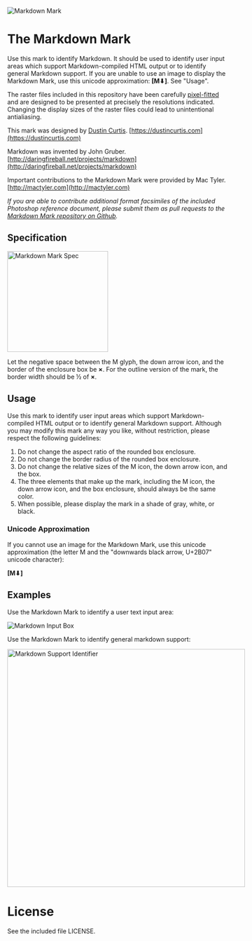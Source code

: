 ![Markdown Mark](https://cargo.dustincurtis.com/projects/markdown/mdown-header.png?5)

# The Markdown Mark
Use this mark to identify Markdown. It should be used to identify user input areas which support Markdown-compiled HTML output or to identify general Markdown support. If you are unable to use an image to display the Markdown Mark, use this unicode approximation: __[M⬇]__. See "Usage".

The raster files included in this repository have been carefully [pixel-fitted](https://dcurt.is/pixel-fitting) and are designed to be presented at precisely the resolutions indicated. Changing the display sizes of the raster files could lead to unintentional antialiasing.

This mark was designed by [Dustin Curtis](https://twitter.com/dcurtis). [https://dustincurtis.com](https://dustincurtis.com)

Markdown was invented by John Gruber. [http://daringfireball.net/projects/markdown](http://daringfireball.net/projects/markdown)

Important contributions to the Markdown Mark were provided by Mac Tyler. [http://mactyler.com](http://mactyler.com)

*If you are able to contribute additional format facsimiles of the included Photoshop reference document, please submit them as pull requests to the [Markdown Mark repository on Github](https://github.com/dcurtis/markdown-mark).*

## Specification

<img src="https://cargo.dustincurtis.com/projects/markdown/mdown-mark-spec.png?5" width="230" alt="Markdown Mark Spec" style="max-width: 230px;">

Let the negative space between the M glyph, the down arrow icon, and the border of the enclosure box be __&times;__. For the outline version of the mark, the border width should be &frac12; of __&times;__.

## Usage

Use this mark to identify user input areas which support Markdown-compiled HTML output or to identify general Markdown support. Although you may modify this mark any way you like, without restriction, please respect the following guidelines:

1. Do not change the aspect ratio of the rounded box enclosure.
2. Do not change the border radius of the rounded box enclosure.
3. Do not change the relative sizes of the M icon, the down arrow icon, and the box.
4. The three elements that make up the mark, including the M icon, the down arrow icon, and the box enclosure, should always be the same color.
4. When possible, please display the mark in a shade of gray, white, or black.

### Unicode Approximation

If you cannot use an image for the Markdown Mark, use this unicode approximation (the letter M and the "downwards black arrow, U+2B07" unicode character):

__[M⬇]__

## Examples

Use the Markdown Mark to identify a user text input area:

![Markdown Input Box](https://cargo.dustincurtis.com/projects/markdown/mdown-mark-write.png?5)

Use the Markdown Mark to identify general markdown support:

<img src="https://cargo.dustincurtis.com/projects/markdown/mdown-mark-box.png?5" width="543" alt="Markdown Support Identifier" style="max-width: 543px;">

# License

See the included file LICENSE.
